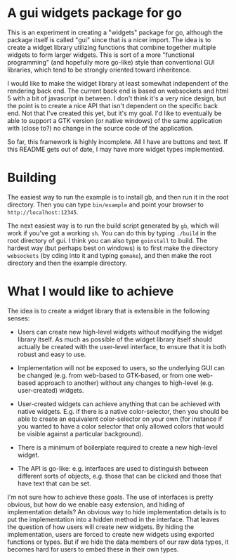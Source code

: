 A gui widgets package for go
=============================

This is an experiment in creating a "widgets" package for go, although
the package itself is called "gui" since that is a nicer import.  The
idea is to create a widget library utilizing functions that combine
together multiple widgets to form larger widgets.  This is sort of a
more "functional programming" (and hopefully more go-like) style than
conventional GUI libraries, which tend to be strongly oriented toward
inheritence.

I would like to make the widget library at least somewhat independent
of the rendering back end.  The current back end is based on
websockets and html 5 with a bit of javascript in between.  I don't
think it's a very nice design, but the point is to create a nice API
that isn't dependent on the specific back end.  Not that I've created
this yet, but it's my goal.  I'd like to eventually be able to support
a GTK version (or native windows) of the same application with (close
to?) no change in the source code of the application.

So far, this framework is highly incomplete.  All I have are buttons
and text.  If this README gets out of date, I may have more widget
types implemented.

Building
========

The easiest way to run the example is to install gb, and then run it
in the root directory.  Then you can type `bin/example` and point your
browser to `http://localhost:12345`.

The next easiest way is to run the build script generated by `gb`,
which will work if you've got a working `sh`.  You can do this by
typing `./build` in the root directory of gui.  I think you can
also type `goinstall` to build.  The hardest way (but perhaps best on
windows) is to first make the directory `websockets` (by cding into it
and typing `gomake`), and then make the root directory and then the
example directory.


What I would like to achieve
============================

The idea is to create a widget library that is extensible in the
following senses:

 - Users can create new high-level widgets without modifying the
   widget library itself.  As much as possible of the widget library
   itself should actually be created with the user-level interface, to
   ensure that it is both robust and easy to use.
 
 - Implementation will not be exposed to users, so the underlying GUI
   can be changed (e.g. from web-based to GTK-based, or from one
   web-based approach to another) without any changes to high-level
   (e.g. user-created) widgets.

 - User-created widgets can achieve anything that can be achieved with
   native widgets.  E.g. if there is a native color-selector, then you
   should be able to create an equivalent color-selector on your own
   (for instance if you wanted to have a color selector that only
   allowed colors that would be visible against a particular background).
   
 - There is a minimum of boilerplate required to create a new
   high-level widget.

 - The API is go-like:  e.g. interfaces are used to distinguish
   between different sorts of objects, e.g. those that can be clicked
   and those that have text that can be set.

I'm not sure how to achieve these goals.  The use of interfaces is
pretty obvious, but how do we enable easy extension, and hiding of
implementation details? An obvious way to hide implementation details
is to put the implementation into a hidden method in the interface.
That leaves the question of how users will create new widgets.  By
hiding the implementation, users are forced to create new widgets
using exported functions or types.  But if we hide the data members of
our raw data types, it becomes hard for users to embed these in their
own types.
